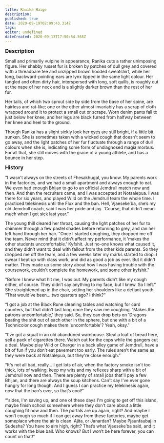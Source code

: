 ```yaml
---
title: Ranika Haige
description: 
published: true
date: 2020-09-19T02:09:43.314Z
tags: 
editor: undefined
dateCreated: 2020-09-13T17:50:54.368Z
---
```


<big>**Description**</big>

Small and primarily vulpine in appearance, Ranika cuts a rather unimposing figure. Her shabby russet fur is broken by patches of dull grey and covered with a threadbare tee and unzipped brown hooded sweatshirt, while her long, backward-pointing ears are lynx tipped in the same light colour. Her tangled and often dirty hair, interspersed with long, soft quills, is roughly cut at the nape of her neck and is a slightly darker brown than the rest of her fur.

Her tails, of which two sprout side by side from the base of her spine, are hairless and rat-like; one or the other almost invariably has a scrap of cloth wrapped around it to protect a small cut or scrape. Worn denim pants fall to just below her knee, and her legs are black furred from halfway between her knee and heel to the ground.

Though Ranika has a slight sickly look her eyes are still bright, if a little bit sunken. She is sometimes taken with a wicked cough that doesn't seem to go away, and the light patches of her fur fluctuate through a range of dull colours when she is, indicating some form of undiagnosed magia morbus. For all that, she still moves with the grace of a young athlete, and has a bounce in her step.

<big>**History**</big>

"I wasn't always on the streets of Fhesakhugal, you know. My parents work in the factories, and we had a small apartment and always enough to eat. We even had enough Bhijan to go to an official Jemdrull match now and then. And then the recruiters came, and I was accepted at Notsalepua. I was there for six years, and played Wild on the Jemdrull team the whole time. I practiced telekinesis until the Flux and the ban. Hell, Vjaeseke’ba, she’s my old Jemdrull coach, said I was her pride and joy. 'Course, that didn't mean much when I got sick last year."

The young thill cleared her throat, causing the light patches of her fur to shimmer through a few pastel shades before returning to grey, and ran her left hand through her hair. "Once I started coughing, they dropped me off the team. Never mind that it didn't affect my performance, it 'makes the other students uncomfortable.' Kyfshit. Just no-one knows what caused it, and they didn't want to deal with fallout from the other kids parents. So they dropped me off the team, and a few weeks later my marks started to drop. I swear I kept up with class work, and did as good a job as ever. But it didn't matter. They made up some story about how I was having trouble with the coursework, couldn't complete the homework, and some other kyfshit."

"Before I knew what hit me, I was out. My parents didn’t like my cough either, of course. They didn’t say anything to my face, but I knew. So I left.” She straightened up in the chair, setting her shoulders like a defiant youth. “That would’ve been... two quarters ago? I think?”

“I got a job at the Black Rune cleaning tables and watching for card counters, but that didn't last long once they saw me coughing. 'Makes the patrons uncomfortable,' they said. So, they can drop bets on 'Dragons beating the shit out of each other in the sphere, but one with a bit of a Technicolor cough makes them 'uncomfortable'? Yeah, okay."

"I’ve got a squat in an old abandoned warehouse. Steal a loaf of bread here, sell a pack of cigarettes there. Watch out for the cops while the gangers cut a deal. Maybe play Wild or Charger in a back alley game of Jemdrull, have a bit of fun if you don’t eat pavement too early. The rules aren't the same as they were back at Notsalepua, but they're close enough.”

“It's not all bad, really... I get lots of air, when the factory smoke isn't too thick, lots of walking, keep my wits and my reflexes sharp with a bit of Jemdrull now and then. There are plenty of small jobs that'll pay a few Bhijan, and there are always the soup kitchens. Can't say I've ever gone hungry for long though. And I guess I can practice my telekinesis again, now that the ban’s over, so that’s cool!”

“'sides, I'm saving up, and one of these days I'm going to get off this island, maybe finish school somewhere where they don't care about a little coughing fit now and then. The portals are up again, right? And maybe I won’t cough so much if I can get away from these factories, maybe get someplace where the air is clean. Ajita, or Janardan? Maybe Pjaunfaubaj in Sudesha? You have to aim high, right? That’s what Vjaeseke’ba said, and it works with the blue ball. Who knows? But I won’t be here forever, you can count on that!”